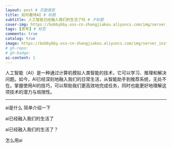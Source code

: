 ```yaml
---
layout: post # 页面类型
title: 如何看待AI # 标题
subtitle: 人工智能已经融入我们的生活了吗 # 子标题
cover-img: https://bobbybby.oss-cn-zhangjiakou.aliyuncs.com/img/server_installation/cover-inner.jpg # 封面图片
tags: [思考] # 标签
comments: true
catalog: true
image: https://bobbybby.oss-cn-zhangjiakou.aliyuncs.com/img/server_installation/cover-outer.jpg
# gh-repo:
# gh-badge:
ai-content: 1
---
```


人工智能（AI）是一种通过计算机模拟人类智能的技术，它可以学习、推理和解决问题。如今，AI已经深刻地融入我们的日常生活，从智能助手到推荐系统，无处不在。掌握使用AI的技巧，可以帮助我们更高效地完成任务，同时也能更好地理解这项技术的潜力与局限性。

---

ai是什么
简单介绍一下

ai已经融入我们的生活了

ai已经融入我们的生活了？

怎么用ai

